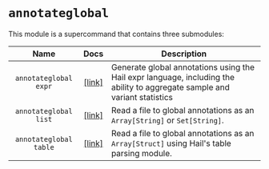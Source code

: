 # `annotateglobal`

This module is a supercommand that contains three submodules:

Name | Docs | Description
:-:  | :-: | ---
`annotateglobal expr` | [\[link\]](AnnotateGlobalExpr.md) | Generate global annotations using the Hail expr language, including the ability to aggregate sample and variant statistics
`annotateglobal list` | [\[link\]](AnnotateGlobalList.md) | Read a file to global annotations as an `Array[String]` or `Set[String]`.
`annotateglobal table` | [\[link\]](AnnotateGlobalTable.md) | Read a file to global annotations as an `Array[Struct]` using Hail's table parsing module.